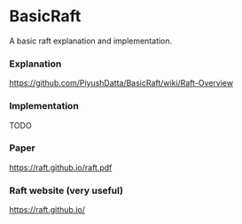 # BasicRaft

A basic raft explanation and implementation.

### Explanation

https://github.com/PiyushDatta/BasicRaft/wiki/Raft-Overview

### Implementation

TODO

### Paper

https://raft.github.io/raft.pdf

### Raft website (very useful)

https://raft.github.io/
